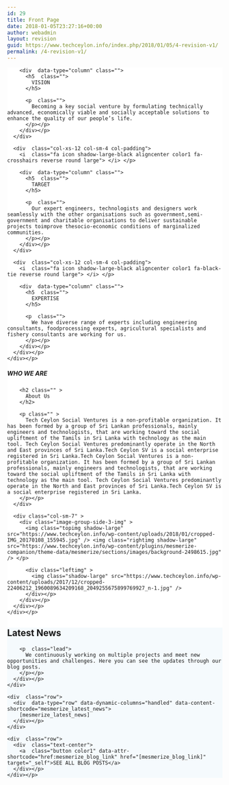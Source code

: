 ```yaml
---
id: 29
title: Front Page
date: 2018-01-05T23:27:16+00:00
author: webadmin
layout: revision
guid: https://www.techceylon.info/index.php/2018/01/05/4-revision-v1/
permalink: /4-revision-v1/
---
```

<div  id="overlappable-4" style="background-color: #ffffff;" data-label="Overlappable" data-id="overlappable-4" data-export-id="overlappable-4" data-category="overlappable" class="overlappable-4 content-section content-section-spacing" data-overlap="true">
  <div  class="gridContainer">
    <div  data-type="row" class="row spaced-cols text-center">
      <div  class="col-xs-12 col-sm-4 col-padding">
        <i  class="fa icon shadow-large-black aligncenter color1 fa-wpexplorer reverse round large"> </i> </p> 
        
        <div  data-type="column" class="">
          <h5  class="">
            VISION
          </h5>
          
          <p  class="">
            Becoming a key social venture by formulating technically advanced, economically viable and socially acceptable solutions to enhance the quality of our people’s life.
          </p></p>
        </div></p>
      </div>
      
      <div  class="col-xs-12 col-sm-4 col-padding">
        <i  class="fa icon shadow-large-black aligncenter color1 fa-crosshairs reverse round large"> </i> </p> 
        
        <div  data-type="column" class="">
          <h5  class="">
            TARGET
          </h5>
          
          <p  class="">
            Our expert engineers, technologists and designers work seamlessly with the other organisations such as government,semi-government and charitable organisations to deliver sustainable projects toimprove thesocio-economic conditions of marginalized communities.
          </p></p>
        </div></p>
      </div>
      
      <div  class="col-xs-12 col-sm-4 col-padding">
        <i  class="fa icon shadow-large-black aligncenter color1 fa-black-tie reverse round large"> </i> </p> 
        
        <div  data-type="column" class="">
          <h5  class="">
            EXPERTISE
          </h5>
          
          <p  class="">
            We have diverse range of experts including engineering consultants, foodprocessing experts, agricultural specialists and fishery consultants are working for us.
          </p></p>
        </div></p>
      </div></p>
    </div></p>
  </div></p>
</div>

<div data-label="About" data-id="about-images-right-section" data-export-id="about-images-right-section" data-category="about" class="about-images-right-section content-section content-section-spacing" id="about-12"  style="background-color: rgb(255, 255, 255);">
  <div class="gridContainer" >
    <div class="row middle-sm text-center" >
      <div class="col-sm-5 content-left-sm" data-type="column" >
        <h5 class="" >
          WHO WE ARE
        </h5>
        
        <h2 class="" >
          About Us
        </h2>
        
        <p class="" >
          Tech Ceylon Social Ventures is a non-profitable organization. It has been formed by a group of Sri Lankan professionals, mainly engineers and technologists, that are working toward the social upliftment of the Tamils in Sri Lanka with technology as the main tool. Tech Ceylon Social Ventures predominantly operate in the North and East provinces of Sri Lanka.Tech Ceylon SV is a social enterprise registered in Sri Lanka.Tech Ceylon Social Ventures is a non-profitable organization. It has been formed by a group of Sri Lankan professionals, mainly engineers and technologists, that are working toward the social upliftment of the Tamils in Sri Lanka with technology as the main tool. Tech Ceylon Social Ventures predominantly operate in the North and East provinces of Sri Lanka.Tech Ceylon SV is a social enterprise registered in Sri Lanka.
        </p></p>
      </div>
      
      <div class="col-sm-7" >
        <div class="image-group-side-3-img" >
          <img class="topimg shadow-large" src="https://www.techceylon.info/wp-content/uploads/2018/01/cropped-IMG_20170108_155945.jpg" /> <img class="rightimg shadow-large" src="https://www.techceylon.info/wp-content/plugins/mesmerize-companion/theme-data/mesmerize/sections/images/background-2498615.jpg" /> </p> 
          
          <div class="leftimg" >
            <img class="shadow-large" src="https://www.techceylon.info/wp-content/uploads/2017/12/cropped-22406212_1960089634209168_2049255675899769927_n-1.jpg" />
          </div></p>
        </div></p>
      </div></p>
    </div></p>
  </div></p>
</div>

<div  id="latest-news-1" style="background-color: #f5fafd;" data-label="Latest-news" data-id="blog-section" data-export-id="blog-section" data-category="latest_news" class="blog-section content-section content-section-spacing">
  <div  class="gridContainer">
    <div  class="row">
      <div  data-type="column" class="section-title-col">
        <h2  class="">
          Latest News
        </h2>
        
        <p  class="lead">
          We continuously working on multiple projects and meet new opportunities and challenges. Here you can see the updates through our blog posts.
        </p></p>
      </div></p>
    </div>
    
    <div  class="row">
      <div  data-type="row" data-dynamic-columns="handled" data-content-shortcode="mesmerize_latest_news">
        [mesmerize_latest_news]
      </div></p>
    </div>
    
    <div  class="row">
      <div  class="text-center">
        <a  class="button color1" data-attr-shortcode="href:mesmerize_blog_link" href="[mesmerize_blog_link]" target="_self">SEE ALL BLOG POSTS</a>
      </div></p>
    </div></p>
  </div>
</div>